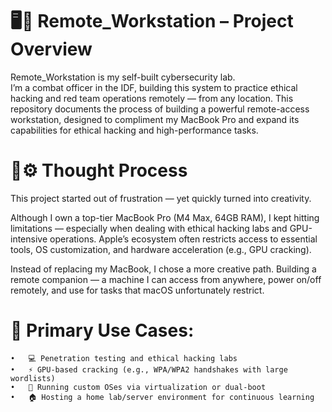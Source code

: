 # 🖥️🛜 Remote_Workstation – Project Overview

Remote_Workstation is my self-built cybersecurity lab.  
I’m a combat officer in the IDF, building this system to practice ethical hacking and red team operations remotely — from any location.
This repository documents the process of building a powerful remote-access workstation, designed to compliment my MacBook Pro and expand its capabilities for ethical hacking and high-performance tasks.

# 🧠⚙️ Thought Process

This project started out of frustration — yet quickly turned into creativity.

Although I own a top-tier MacBook Pro (M4 Max, 64GB RAM), I kept hitting limitations — especially when dealing with ethical hacking labs and GPU-intensive operations. Apple’s ecosystem often restricts access to essential tools, OS customization, and hardware acceleration (e.g., GPU cracking).

Instead of replacing my MacBook, I chose a more creative path. Building a remote companion — a machine I can access from anywhere, power on/off remotely, and use for tasks that macOS unfortunately restrict.

# 🔧 Primary Use Cases:
	•	💻 Penetration testing and ethical hacking labs
	•	⚡ GPU-based cracking (e.g., WPA/WPA2 handshakes with large wordlists)
	•	🧪 Running custom OSes via virtualization or dual-boot
	•	🏠 Hosting a home lab/server environment for continuous learning
